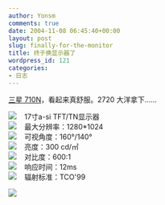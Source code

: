 ```yaml
---
author: Yonsm
comments: true
date: 2004-11-08 06:45:40+00:00
layout: post
slug: finally-for-the-monitor
title: 终于换显示器了
wordpress_id: 121
categories:
- 日志
---
```


[三星 710N](http://www.samsungmonitor.com.cn/Products/ProductInfo.asp?GeneralType=LCD&ProductID=118)，看起来真舒服。2720 大洋拿下……<!-- more -->

![](http://www.samsungmonitor.com.cn/images/Bullet.gif)    17寸a-si TFT/TN显示器  
![](http://www.samsungmonitor.com.cn/images/Bullet.gif)    最大分辨率：1280*1024  
![](http://www.samsungmonitor.com.cn/images/Bullet.gif)    可视角度：160°/140°  
![](http://www.samsungmonitor.com.cn/images/Bullet.gif)    亮度：300 cd/㎡  
![](http://www.samsungmonitor.com.cn/images/Bullet.gif)    对比度：600:1  
![](http://www.samsungmonitor.com.cn/images/Bullet.gif)    响应时间：12ms  
![](http://www.samsungmonitor.com.cn/images/Bullet.gif)    辐射标准：TCO'99

![](http://www.samsungmonitor.com.cn/Products/Images/Upload/710N_title.jpg)
